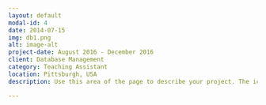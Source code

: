 ```yaml
---
layout: default
modal-id: 4
date: 2014-07-15
img: db1.png
alt: image-alt
project-date: August 2016 - December 2016
client: Database Management
category: Teaching Assistant
location: Pittsburgh, USA
description: Use this area of the page to describe your project. The icon above is part of a free icon set by <a href="https://sellfy.com/p/8Q9P/jV3VZ/">Flat Icons</a>. On their website, you can download their free set with 16 icons, or you can purchase the entire set with 146 icons for only $12!

---
```


